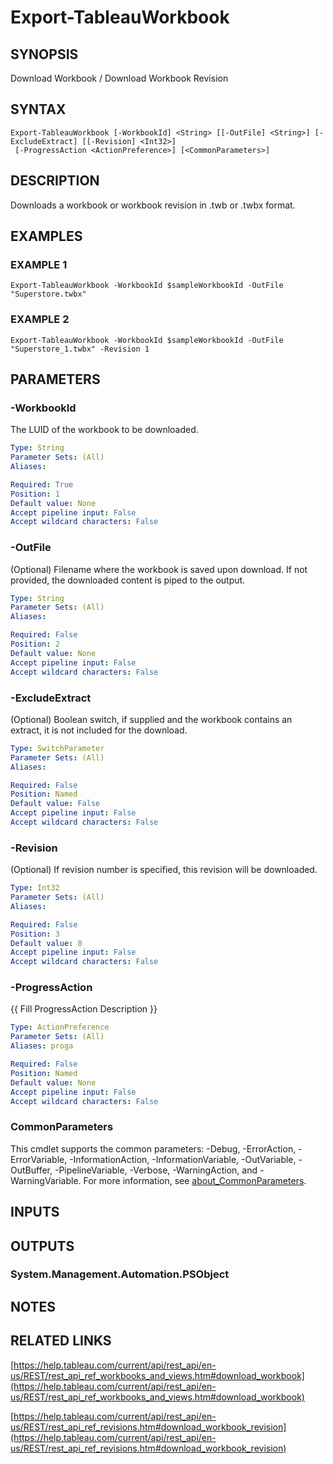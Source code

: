 # Export-TableauWorkbook

## SYNOPSIS
Download Workbook / Download Workbook Revision

## SYNTAX

```
Export-TableauWorkbook [-WorkbookId] <String> [[-OutFile] <String>] [-ExcludeExtract] [[-Revision] <Int32>]
 [-ProgressAction <ActionPreference>] [<CommonParameters>]
```

## DESCRIPTION
Downloads a workbook or workbook revision in .twb or .twbx format.

## EXAMPLES

### EXAMPLE 1
```
Export-TableauWorkbook -WorkbookId $sampleWorkbookId -OutFile "Superstore.twbx"
```

### EXAMPLE 2
```
Export-TableauWorkbook -WorkbookId $sampleWorkbookId -OutFile "Superstore_1.twbx" -Revision 1
```

## PARAMETERS

### -WorkbookId
The LUID of the workbook to be downloaded.

```yaml
Type: String
Parameter Sets: (All)
Aliases:

Required: True
Position: 1
Default value: None
Accept pipeline input: False
Accept wildcard characters: False
```

### -OutFile
(Optional) Filename where the workbook is saved upon download.
If not provided, the downloaded content is piped to the output.

```yaml
Type: String
Parameter Sets: (All)
Aliases:

Required: False
Position: 2
Default value: None
Accept pipeline input: False
Accept wildcard characters: False
```

### -ExcludeExtract
(Optional) Boolean switch, if supplied and the workbook contains an extract, it is not included for the download.

```yaml
Type: SwitchParameter
Parameter Sets: (All)
Aliases:

Required: False
Position: Named
Default value: False
Accept pipeline input: False
Accept wildcard characters: False
```

### -Revision
(Optional) If revision number is specified, this revision will be downloaded.

```yaml
Type: Int32
Parameter Sets: (All)
Aliases:

Required: False
Position: 3
Default value: 0
Accept pipeline input: False
Accept wildcard characters: False
```

### -ProgressAction
{{ Fill ProgressAction Description }}

```yaml
Type: ActionPreference
Parameter Sets: (All)
Aliases: proga

Required: False
Position: Named
Default value: None
Accept pipeline input: False
Accept wildcard characters: False
```

### CommonParameters
This cmdlet supports the common parameters: -Debug, -ErrorAction, -ErrorVariable, -InformationAction, -InformationVariable, -OutVariable, -OutBuffer, -PipelineVariable, -Verbose, -WarningAction, and -WarningVariable. For more information, see [about_CommonParameters](http://go.microsoft.com/fwlink/?LinkID=113216).

## INPUTS

## OUTPUTS

### System.Management.Automation.PSObject
## NOTES

## RELATED LINKS

[https://help.tableau.com/current/api/rest_api/en-us/REST/rest_api_ref_workbooks_and_views.htm#download_workbook](https://help.tableau.com/current/api/rest_api/en-us/REST/rest_api_ref_workbooks_and_views.htm#download_workbook)

[https://help.tableau.com/current/api/rest_api/en-us/REST/rest_api_ref_revisions.htm#download_workbook_revision](https://help.tableau.com/current/api/rest_api/en-us/REST/rest_api_ref_revisions.htm#download_workbook_revision)

